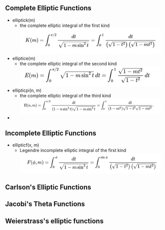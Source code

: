 ## Complete Elliptic Functions

- elliptick(m)
    - the complete elliptic integral of the first kind
    ![elliptick](assets/elliptic_k.jpg)
- elliptice(m)
    - the complete elliptic integral of the second kind
   ![elliptice](assets/elliptice.png)
- ellipticpi(n, m)
    - the complete elliptic integral of the third kind
   ![ellipticpi](assets/ellipticpi.png)
-    
## Incomplete Elliptic Functions

- ellipticf(x, m)
    - Legendre incomplete elliptic integral of the first kind
      ![ellipticf](assets/ellipticf.png)

## Carlson's Elliptic Functions


## Jacobi's Theta Functions


## Weierstrass's elliptic functions
